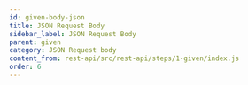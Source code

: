 ```yaml
---
id: given-body-json
title: JSON Request Body
sidebar_label: JSON Request Body
parent: given
category: JSON Request body
content_from: rest-api/src/rest-api/steps/1-given/index.js
order: 6
---
```


